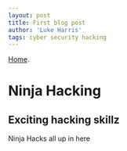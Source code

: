 ```yaml
---
layout: post
title: First blog post
author: 'Luke Harris'
tags: cyber security hacking
---
```


[Home](./).

# Ninja Hacking

## Exciting hacking skillz

Ninja Hacks all up in here
